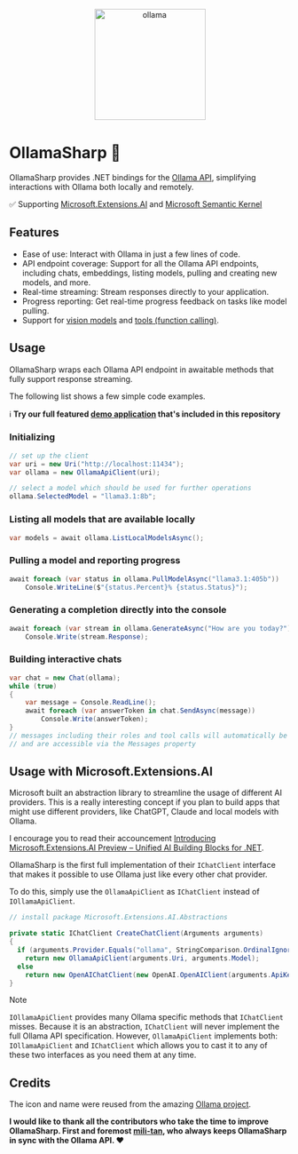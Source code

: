 <p align="center">
 <img alt="ollama" height="200px" src="https://github.com/awaescher/OllamaSharp/blob/main/Ollama.png">
</p>

# OllamaSharp 🦙

OllamaSharp provides .NET bindings for the [Ollama API](https://github.com/jmorganca/ollama/blob/main/docs/api.md), simplifying interactions with Ollama both locally and remotely.

✅ Supporting [Microsoft.Extensions.AI](https://devblogs.microsoft.com/dotnet/introducing-microsoft-extensions-ai-preview/) and [Microsoft Semantic Kernel](https://github.com/microsoft/semantic-kernel/pull/7362)

## Features

- Ease of use: Interact with Ollama in just a few lines of code.
- API endpoint coverage: Support for all the Ollama API endpoints, including chats, embeddings, listing models, pulling and creating new models, and more.
- Real-time streaming: Stream responses directly to your application.
- Progress reporting: Get real-time progress feedback on tasks like model pulling.
- Support for [vision models](https://ollama.com/blog/vision-models) and [tools (function calling)](https://ollama.com/blog/tool-support).

## Usage

OllamaSharp wraps each Ollama API endpoint in awaitable methods that fully support response streaming.

The following list shows a few simple code examples.

ℹ **Try our full featured [demo application](./demo) that's included in this repository**

### Initializing

```csharp
// set up the client
var uri = new Uri("http://localhost:11434");
var ollama = new OllamaApiClient(uri);

// select a model which should be used for further operations
ollama.SelectedModel = "llama3.1:8b";
```

### Listing all models that are available locally

```csharp
var models = await ollama.ListLocalModelsAsync();
```

### Pulling a model and reporting progress

```csharp
await foreach (var status in ollama.PullModelAsync("llama3.1:405b"))
    Console.WriteLine($"{status.Percent}% {status.Status}");
```

### Generating a completion directly into the console

```csharp
await foreach (var stream in ollama.GenerateAsync("How are you today?"))
    Console.Write(stream.Response);
```

### Building interactive chats

```csharp
var chat = new Chat(ollama);
while (true)
{
    var message = Console.ReadLine();
    await foreach (var answerToken in chat.SendAsync(message))
        Console.Write(answerToken);
}
// messages including their roles and tool calls will automatically be tracked within the chat object
// and are accessible via the Messages property
```

## Usage with Microsoft.Extensions.AI

Microsoft built an abstraction library to streamline the usage of different AI providers. This is a really interesting concept if you plan to build apps that might use different providers, like ChatGPT, Claude and local models with Ollama.

I encourage you to read their accouncement [Introducing Microsoft.Extensions.AI Preview – Unified AI Building Blocks for .NET](https://devblogs.microsoft.com/dotnet/introducing-microsoft-extensions-ai-preview/).

OllamaSharp is the first full implementation of their `IChatClient` interface that makes it possible to use Ollama just like every other chat provider.

To do this, simply use the `OllamaApiClient` as `IChatClient` instead of `IOllamaApiClient`. 

```csharp
// install package Microsoft.Extensions.AI.Abstractions

private static IChatClient CreateChatClient(Arguments arguments)
{
  if (arguments.Provider.Equals("ollama", StringComparison.OrdinalIgnoreCase))
    return new OllamaApiClient(arguments.Uri, arguments.Model);
  else
    return new OpenAIChatClient(new OpenAI.OpenAIClient(arguments.ApiKey), arguments.Model); // ChatGPT or compatible
}
```

> [!NOTE]
> `IOllamaApiClient` provides many Ollama specific methods that `IChatClient` misses. Because it is an abstraction, `IChatClient` will never implement the full Ollama API specification. However, `OllamaApiClient` implements both: `IOllamaApiClient` and `IChatClient` which allows you to cast it to any of these two interfaces as you need them at any time.

## Credits

The icon and name were reused from the amazing [Ollama project](https://github.com/jmorganca/ollama).

**I would like to thank all the contributors who take the time to improve OllamaSharp. First and foremost [mili-tan](https://github.com/mili-tan), who always keeps OllamaSharp in sync with the Ollama API. ❤**


